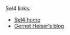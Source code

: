 
Sel4 links:

- [Sel4 home](https://sel4.systems/)
- [Gernot Heiser‘s blog](https://microkerneldude.wordpress.com/)
